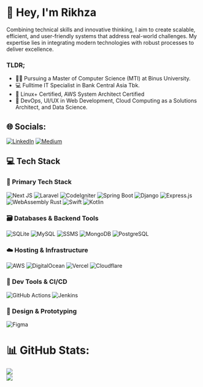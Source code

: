# 👋 Hey, I'm Rikhza

Combining technical skills and innovative thinking, I aim to create scalable, efficient, and user-friendly systems that address real-world challenges. My expertise lies in integrating modern technologies with robust processes to deliver excellence.

### TLDR;
- 🧑‍💻 Pursuing a Master of Computer Science (MTI) at Binus University.
- 💻 Fulltime IT Specialist in Bank Central Asia Tbk.
- 🚀 Linux+ Certified, AWS System Architect Certified
- 🤖 DevOps, UI/UX in Web Development, Cloud Computing as a Solutions Architect, and Data Science.


## 🌐 Socials:
[![LinkedIn](https://img.shields.io/badge/LinkedIn-%230077B5.svg?logo=linkedin&logoColor=white)](https://linkedin.com/in/rikhza) [![Medium](https://img.shields.io/badge/Medium-12100E?logo=medium&logoColor=white)](https://medium.com/@its.rzm11)

## 💻 Tech Stack

### 🚀 Primary Tech Stack
![Next JS](https://img.shields.io/badge/Next-black?style=for-the-badge&logo=next.js&logoColor=white)
![Laravel](https://img.shields.io/badge/laravel-%23FF2D20.svg?style=for-the-badge&logo=laravel&logoColor=white)
![CodeIgniter](https://img.shields.io/badge/codeigniter-%23EF4223.svg?style=for-the-badge&logo=codeigniter&logoColor=white)
![Spring Boot](https://img.shields.io/badge/springboot-%236DB33F.svg?style=for-the-badge&logo=springboot&logoColor=white)
![Django](https://img.shields.io/badge/django-%23092E20.svg?style=for-the-badge&logo=django&logoColor=white)
![Express.js](https://img.shields.io/badge/express.js-%23404d59.svg?style=for-the-badge&logo=express&logoColor=%2361DAFB)
![WebAssembly Rust](https://img.shields.io/badge/webassembly%20rust-%23000000.svg?style=for-the-badge&logo=rust&logoColor=white)
![Swift](https://img.shields.io/badge/swift-%23FA7343.svg?style=for-the-badge&logo=swift&logoColor=white)
![Kotlin](https://img.shields.io/badge/kotlin-%237F52FF.svg?style=for-the-badge&logo=kotlin&logoColor=white)

### 🗃️ Databases & Backend Tools
![SQLite](https://img.shields.io/badge/sqlite-%2307405e.svg?style=for-the-badge&logo=sqlite&logoColor=white)
![MySQL](https://img.shields.io/badge/mysql-%2300f.svg?style=for-the-badge&logo=mysql&logoColor=white)
![SSMS](https://img.shields.io/badge/sqlserver-%23CC2927.svg?style=for-the-badge&logo=microsoftsqlserver&logoColor=white)
![MongoDB](https://img.shields.io/badge/mongodb-%234ea94b.svg?style=for-the-badge&logo=mongodb&logoColor=white)
![PostgreSQL](https://img.shields.io/badge/postgresql-%23316192.svg?style=for-the-badge&logo=postgresql&logoColor=white)

### ☁️ Hosting & Infrastructure
![AWS](https://img.shields.io/badge/AWS-%23FF9900.svg?style=for-the-badge&logo=amazon-aws&logoColor=white)
![DigitalOcean](https://img.shields.io/badge/DigitalOcean-%230167ff.svg?style=for-the-badge&logo=digitalOcean&logoColor=white)
![Vercel](https://img.shields.io/badge/Vercel-%23000000.svg?style=for-the-badge&logo=vercel&logoColor=white)
![Cloudflare](https://img.shields.io/badge/Cloudflare-%23F38020.svg?style=for-the-badge&logo=cloudflare&logoColor=white)

### 🧪 Dev Tools & CI/CD
![GitHub Actions](https://img.shields.io/badge/github%20actions-%232671E5.svg?style=for-the-badge&logo=githubactions&logoColor=white)
![Jenkins](https://img.shields.io/badge/jenkins-%23D24939.svg?style=for-the-badge&logo=jenkins&logoColor=white)

### 🧩 Design & Prototyping
![Figma](https://img.shields.io/badge/figma-%23F24E1E.svg?style=for-the-badge&logo=figma&logoColor=white)

</details>

# 📊 GitHub Stats:
![](https://github-readme-stats.vercel.app/api?username=rikhza&theme=nord&hide_border=false&include_all_commits=true&count_private=true&hide=prs,issues,contribs)<br/>
![](https://github-readme-stats.vercel.app/api/top-langs/?username=rikhza&theme=nord&hide_border=false&include_all_commits=true&count_private=true&layout=compact)


